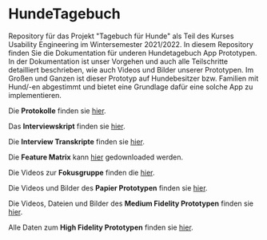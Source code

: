 # HundeTagebuch

Repository für das Projekt "Tagebuch für Hunde" als Teil des Kurses Usability Engineering im Wintersemester 2021/2022.
In diesem Repository finden Sie die Dokumentation für underen Hundetagebuch App Prototypen. In der Dokumentation ist unser Vorgehen und auch alle Teilschritte detailliert beschrieben, wie auch Videos und Bilder unserer Prototypen. Im Großen und Ganzen ist dieser Prototyp auf Hundebesitzer bzw. Familien mit Hund/-en abgestimmt und bietet eine Grundlage dafür eine solche App zu implementieren.


Die **Protokolle** finden sie [hier](./Protokolle.md).

Das **Interviewskript** finden sie [hier](https://github.com/MatthiasDobiosz/HundeTagebuch/blob/main/Skript%20Interview.pdf).

Die **Interview Transkripte** finden sie [hier](https://github.com/MatthiasDobiosz/HundeTagebuch/tree/main/01-Interviews).

Die **Feature Matrix** kann [hier](https://github.com/MatthiasDobiosz/HundeTagebuch/blob/main/FeatureMatrix.xlsx) gedownloaded werden.

Die Videos zur **Fokusgruppe** finden die [hier](https://github.com/MatthiasDobiosz/HundeTagebuch/tree/main/Fokusgruppe).

Die Videos und Bilder des **Papier Prototypen** finden sie [hier](https://github.com/MatthiasDobiosz/HundeTagebuch/tree/main/Paper%20Prototype).

Die Videos, Dateien und Bilder des **Medium Fidelity Prototypen** finden sie [hier](https://github.com/MatthiasDobiosz/HundeTagebuch/tree/main/Medium%20Fidelity).

Alle Daten zum **High Fidelity Prototypen** finden sie [hier](https://github.com/MatthiasDobiosz/HundeTagebuch/tree/main/High-Fidelity).
